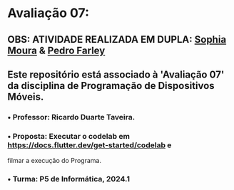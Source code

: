 # Avaliação 07:

## OBS: ATIVIDADE REALIZADA EM DUPLA: [Sophia Moura](https://github.com/sophimoura) & [Pedro Farley](https://github.com/Pedrofarley7)

## Este repositório está associado à 'Avaliação 07' da disciplina de Programação de Dispositivos Móveis.
### • Professor: Ricardo Duarte Taveira.
### • Proposta: Executar o codelab em https://docs.flutter.dev/get-started/codelab e 
filmar a execução do Programa.
### • Turma: P5 de Informática, 2024.1
